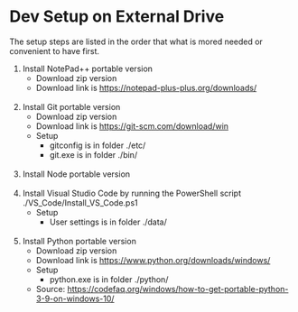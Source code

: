 # Dev Setup on External Drive

The setup steps are listed in the order that what is mored needed or convenient to have first.

1. Install NotePad++ portable version
    * Download zip version
    * Download link is https://notepad-plus-plus.org/downloads/
<br /><br />
2. Install Git portable version
    * Download zip version
    * Download link is https://git-scm.com/download/win
    * Setup
        + gitconfig is in folder ./etc/
        + git.exe is in folder ./bin/
<br /><br />
3. Install Node portable version
<br /><br />
4. Install Visual Studio Code by running the PowerShell script ./VS_Code/Install_VS_Code.ps1
    * Setup
        + User settings is in folder ./data/
<br /><br />
5. Install Python portable version
    * Download zip version
    * Download link is https://www.python.org/downloads/windows/
    * Setup
        + python.exe is in folder ./python/
    * Source: https://codefaq.org/windows/how-to-get-portable-python-3-9-on-windows-10/